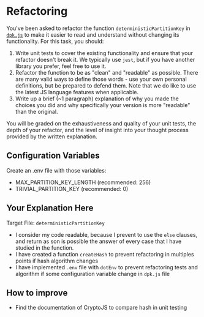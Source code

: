 # Refactoring

You've been asked to refactor the function `deterministicPartitionKey` in [`dpk.js`](dpk.js) to make it easier to read and understand without changing its functionality. For this task, you should:

1. Write unit tests to cover the existing functionality and ensure that your refactor doesn't break it. We typically use `jest`, but if you have another library you prefer, feel free to use it.
2. Refactor the function to be as "clean" and "readable" as possible. There are many valid ways to define those words - use your own personal definitions, but be prepared to defend them. Note that we do like to use the latest JS language features when applicable.
3. Write up a brief (~1 paragraph) explanation of why you made the choices you did and why specifically your version is more "readable" than the original.

You will be graded on the exhaustiveness and quality of your unit tests, the depth of your refactor, and the level of insight into your thought process provided by the written explanation.

## Configuration Variables

Create an .env file with those variables:

- MAX_PARTITION_KEY_LENGTH (recommended: 256)
- TRIVIAL_PARTITION_KEY (recommended: 0)

## Your Explanation Here

Target File: `deterministicPartitionKey`

- I consider my code readable, because I prevent to use the `else` clauses, and return as son is possible the answer of every case that I have studied in the function.
- I have created a function `createHash` to prevent refactoring in multiples points if hash algorithm changes
- I have implemented `.env` file with  `dotEnv` to prevent refactoring tests and algorithm if some configuration variable change in `dpk.js` file


## How to improve

- Find the documentation of CryptoJS to compare hash in unit testing